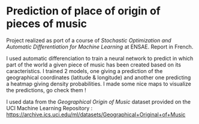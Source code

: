 # Prediction of place of origin of pieces of music

Project realized as port of a course of *Stochastic Optimization and Automatic Differentiation for Machine Learning* at ENSAE. Report in French.

I used automatic differenciation to train a neural network to predict in which part of the world a given piece of music has been created based on its caracteristics. I trained 2 models, one giving a prediction of the geographical coordinates (latitude & longitude) and another one predicting a heatmap giving density probabilities. I made some nice maps to visualize the predictions, go check them !

I used data from the *Geographical Origin of Music* dataset provided on the UCI Machine Learning Repository : https://archive.ics.uci.edu/ml/datasets/Geographical+Original+of+Music
